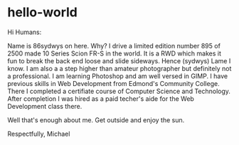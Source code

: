 # hello-world

Hi Humans:

Name is 86sydwys on here. Why? I drive a limited edition number 895 of 2500 made 10 Series Scion FR-S in the world. 
It is a RWD which makes it fun to break the back end loose and slide sideways. Hence (sydwys)
Lame I know. 
I am also a a step higher than amateur photographer but definitely not a professional. 
I am learning Photoshop and am well versed in GIMP.
I have previous skills in Web Development from Edmond's Community College.
There I completed a certifiate course of Computer Science and Technology.
After completion I was hired as a paid techer's aide for the Web Development class there. 

Well that's enough about me. 
Get outside and enjoy the sun.

Respectfully,
Michael



